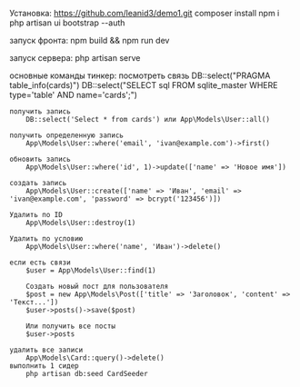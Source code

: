 Установка:
    https://github.com/leanid3/demo1.git
    composer install 
    npm i 
    php artisan ui bootstrap --auth


запуск фронта:
    npm build && npm run dev

запуск сервера:
    php artisan serve


основные команды тинкер:
    посмотреть связь 
        DB::select("PRAGMA table_info(cards)")
        DB::select("SELECT sql FROM sqlite_master WHERE type='table' AND name='cards';")
    
    получить запись
        DB::select('Select * from cards') или App\Models\User::all()
    
    получить определенную запись
        App\Models\User::where('email', 'ivan@example.com')->first()
    
    обновить запись
        App\Models\User::where('id', 1)->update(['name' => 'Новое имя'])

    создать запись
        App\Models\User::create(['name' => 'Иван', 'email' => 'ivan@example.com', 'password' => bcrypt('123456')])

    Удалить по ID
        App\Models\User::destroy(1)

    Удалить по условию
        App\Models\User::where('name', 'Иван')->delete()

    если есть связи
        $user = App\Models\User::find(1)

        Создать новый пост для пользователя
        $post = new App\Models\Post(['title' => 'Заголовок', 'content' => 'Текст...'])
        $user->posts()->save($post)

        Или получить все посты
        $user->posts

    удалить все записи 
        App\Models\Card::query()->delete()
    выполнить 1 сидер 
        php artisan db:seed CardSeeder

